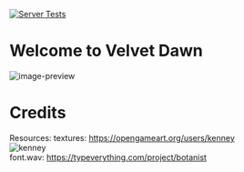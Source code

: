 [![Server Tests](https://github.com/SamGarlick/VelvetDawn/actions/workflows/python-app.yml/badge.svg)](https://github.com/SamGarlick/VelvetDawn/actions/workflows/python-app.yml)

# Welcome to Velvet Dawn
![image-preview](https://github.com/SamGarlick/VelvetDawn/blob/main/images/image1.png?raw=true)

# Credits
Resources:
    textures: https://opengameart.org/users/kenney    
    ![kenney](https://kenney.nl/data/oga/donation.png)  
    font.wav: https://typeverything.com/project/botanist    